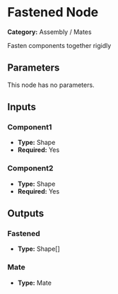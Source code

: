 
# Fastened Node

**Category:** Assembly / Mates

Fasten components together rigidly

## Parameters

This node has no parameters.

## Inputs


### Component1
- **Type:** Shape
- **Required:** Yes



### Component2
- **Type:** Shape
- **Required:** Yes



## Outputs


### Fastened
- **Type:** Shape[]



### Mate
- **Type:** Mate




